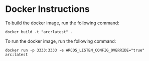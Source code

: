 # Docker Instructions

To build the docker image, run the following command:

`docker build -t "arc:latest" .`

To run the docker image, run the following command:

`docker run -p 3333:3333 -e ARCOS_LISTEN_CONFIG_OVERRIDE="true" arc:latest`